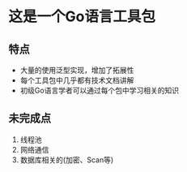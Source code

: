 # 这是一个Go语言工具包

## 特点
- 大量的使用泛型实现，增加了拓展性
- 每个工具包中几乎都有技术文档讲解
- 初级Go语言学者可以通过每个包中学习相关的知识

## 未完成点
1. 线程池
2. 网络通信
3. 数据库相关的(加密、Scan等)

